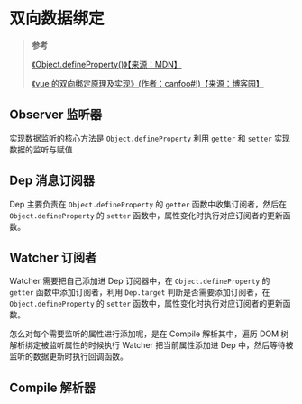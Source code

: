 # 双向数据绑定

> **参考**
>
> [《Object.defineProperty()》【来源：MDN】](https://developer.mozilla.org/zh-CN/docs/Web/JavaScript/Reference/Global_Objects/Object/defineProperty)
>
> [《vue 的双向绑定原理及实现》(作者：canfoo#!)【来源：博客园】](https://www.cnblogs.com/canfoo/p/6891868.html)

## Observer 监听器

实现数据监听的核心方法是 `Object.defineProperty` 利用 `getter` 和 `setter` 实现数据的监听与赋值

## Dep 消息订阅器

Dep 主要负责在 `Object.defineProperty` 的 `getter` 函数中收集订阅者，然后在 `Object.defineProperty` 的 `setter` 函数中，属性变化时执行对应订阅者的更新函数。

## Watcher 订阅者

Watcher 需要把自己添加进 Dep 订阅器中，在 `Object.defineProperty` 的 `getter` 函数中添加订阅者，利用 `Dep.target` 判断是否需要添加订阅者，在 `Object.defineProperty` 的 `setter` 函数中，属性变化时执行对应订阅者的更新函数。

怎么对每个需要监听的属性进行添加呢，是在 Compile 解析其中，遍历 DOM 树解析绑定被监听属性的时候执行 Watcher 把当前属性添加进 Dep 中，然后等待被监听的数据更新时执行回调函数。

## Compile 解析器

